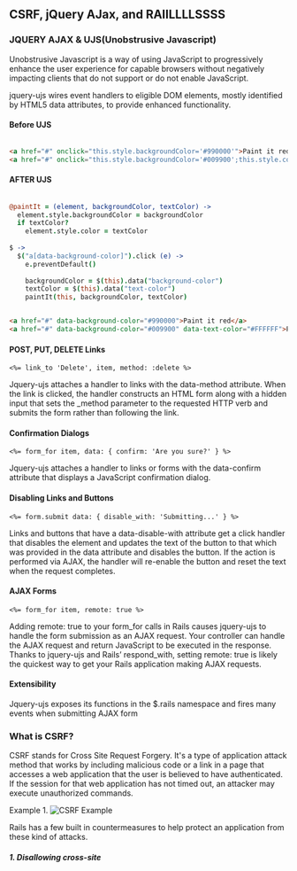 ## CSRF, jQuery AJax, and RAIILLLLSSSS


### JQUERY AJAX & UJS(Unobstrusive Javascript)

Unobstrusive Javascript is a way of using JavaScript to progressively enhance the user experience for capable browsers without negatively impacting clients that do not support or do not enable JavaScript.

jquery-ujs wires event handlers to eligible DOM elements, mostly identified by HTML5 data attributes, to provide enhanced functionality. 

#### Before UJS
```html

<a href="#" onclick="this.style.backgroundColor='#990000'">Paint it red</a>
<a href="#" onclick="this.style.backgroundColor='#009900';this.style.color='#FFFFFF';">Paint it green</a>

```

#### AFTER UJS
```CoffeeScript
  
@paintIt = (element, backgroundColor, textColor) ->
  element.style.backgroundColor = backgroundColor
  if textColor?
    element.style.color = textColor
 
$ ->
  $("a[data-background-color]").click (e) ->
    e.preventDefault()
 
    backgroundColor = $(this).data("background-color")
    textColor = $(this).data("text-color")
    paintIt(this, backgroundColor, textColor)
```
```html

<a href="#" data-background-color="#990000">Paint it red</a>
<a href="#" data-background-color="#009900" data-text-color="#FFFFFF">Paint it green</a>

```

#### POST, PUT, DELETE Links

```
<%= link_to 'Delete', item, method: :delete %>
```

Jquery-ujs attaches a handler to links with the data-method attribute. When the link is clicked, the handler constructs an HTML form along with a hidden input that sets the _method parameter to the requested HTTP verb and submits the form rather than following the link.


#### Confirmation Dialogs

```
<%= form_for item, data: { confirm: 'Are you sure?' } %>
```

Jquery-ujs attaches a handler to links or forms with the data-confirm attribute that displays a JavaScript confirmation dialog.

#### Disabling Links and Buttons

```
<%= form.submit data: { disable_with: 'Submitting...' } %>
```

Links and buttons that have a data-disable-with attribute get a click handler that disables the element and updates the text of the button to that which was provided in the data attribute and disables the button. If the action is performed via AJAX, the handler will re-enable the button and reset the text when the request completes.

#### AJAX Forms

```
<%= form_for item, remote: true %>
```

Adding remote: true to your form_for calls in Rails causes jquery-ujs to handle the form submission as an AJAX request. Your controller can handle the AJAX request and return JavaScript to be executed in the response. Thanks to jquery-ujs and Rails’ respond_with, setting remote: true is likely the quickest way to get your Rails application making AJAX requests.


#### Extensibility

Jquery-ujs exposes its functions in the $.rails namespace and fires many events when submitting AJAX form


### What is CSRF?

CSRF stands for Cross Site Request Forgery. It's a type of application attack method that works by including malicious code or a link in a page that accesses a web application that the user is believed to have authenticated. If the session for that web application has not timed out, an attacker may execute unauthorized commands.

Example 1.
![CSRF Example](http://guides.rubyonrails.org/images/csrf.png)



Rails has a few built in countermeasures to help protect an application from these kind of attacks.

##### 1. Disallowing cross-site <script> tags
```html

<a href="http://www.harmless.com/" onclick="
  var f = document.createElement('form');
  f.style.display = 'none';
  this.parentNode.appendChild(f);
  f.method = 'POST';
  f.action = 'http://www.example.com/account/destroy';
  f.submit();
  return false;">To the harmless survey</a>

```

###### 2. Required Security Token for HTTP Protocol Requests

```ruby

class ApplicationController < ActionController::Base
  protect_from_forgery with: :exception
end

class SomeClass < ApplicationController
end
```

This helper method automatically include a security token in all forms and Ajax requests generated by Rails. If the security token doesn't match what was expected, an exception will be thrown.

By default, Rails includes an unobtrusive scripting adapter, which adds a header called X-CSRF-Token with the security token on every non-GET Ajax call. Without this header, non-GET Ajax requests won't be accepted by Rails.

When using another library to make Ajax calls, it is necessary to add the security token as a default header for Ajax calls in your library. To get the token, use <%= csrf_meta_tags %> in your application create this tag: <meta name='csrf-token' content='THE-TOKEN'>.

In collaboration with <%= csrf_meta_tags %> in your application layout HEAD, jquery-ujs augments this protection by adding the CSRF token to a header on outgoing AJAX requests.
Jquery-ujs also updates the CSRF token on all non-AJAX forms on page load, which may be out-of-date if the form was rendered from a fragment cache

**Note that cross-site scripting (XSS) vulnerabilities bypass all CSRF protections. XSS gives the attacker access to all elements on a page, so they can read the CSRF security token from a form or directly submit the form**


source: http://guides.rubyonrails.org/security.html#cross-site-request-forgery-csrf     
source: https://robots.thoughtbot.com/a-tour-of-rails-jquery-ujs

## :100: :100: :100: :100: :100: :100: :100: :100: :100:
